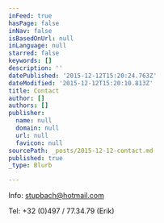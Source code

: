 ```yaml
---
inFeed: true
hasPage: false
inNav: false
isBasedOnUrl: null
inLanguage: null
starred: false
keywords: []
description: ''
datePublished: '2015-12-12T15:20:24.763Z'
dateModified: '2015-12-12T15:20:10.813Z'
title: Contact
author: []
authors: []
publisher:
  name: null
  domain: null
  url: null
  favicon: null
sourcePath: _posts/2015-12-12-contact.md
published: true
_type: Blurb

---
```

Info: stupbach@hotmail.com

Tel: +32 (0)497 / 77.34.79 (Erik)